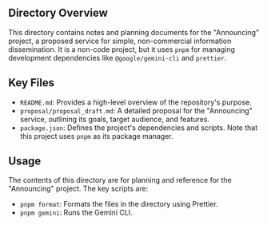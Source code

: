 ## Directory Overview

This directory contains notes and planning documents for the "Announcing" project, a proposed service for simple, non-commercial information dissemination. It is a non-code project, but it uses `pnpm` for managing development dependencies like `@google/gemini-cli` and `prettier`.

## Key Files

*   `README.md`: Provides a high-level overview of the repository's purpose.
*   `proposal/proposal_draft.md`: A detailed proposal for the "Announcing" service, outlining its goals, target audience, and features.
*   `package.json`: Defines the project's dependencies and scripts. Note that this project uses `pnpm` as its package manager.

## Usage

The contents of this directory are for planning and reference for the "Announcing" project. The key scripts are:

*   `pnpm format`: Formats the files in the directory using Prettier.
*   `pnpm gemini`: Runs the Gemini CLI.
